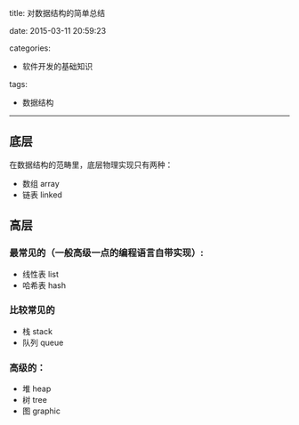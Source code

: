 title: 对数据结构的简单总结

date: 2015-03-11 20:59:23

categories:
- 软件开发的基础知识

tags:
- 数据结构

---

## 底层

在数据结构的范畴里，底层物理实现只有两种：

- 数组 array
- 链表 linked

<!-- more -->

## 高层

### 最常见的（一般高级一点的编程语言自带实现）:

- 线性表 list
- 哈希表 hash

### 比较常见的
- 栈 stack
- 队列 queue

### 高级的：
- 堆 heap
- 树 tree
- 图 graphic

